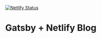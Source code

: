 [![Netlify Status](https://api.netlify.com/api/v1/badges/d5863709-e1bd-439e-8754-1a1438623741/deploy-status)](https://app.netlify.com/sites/musing-poitras-c140c5/deploys)

# Gatsby + Netlify Blog
